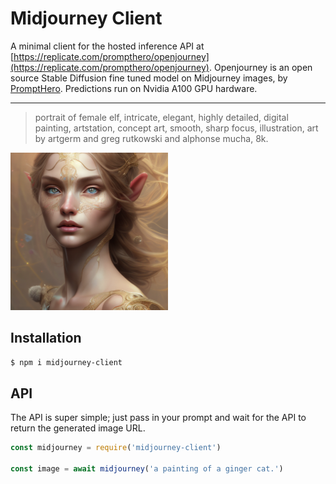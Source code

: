 # Midjourney Client

A minimal client for the hosted inference API at [https://replicate.com/prompthero/openjourney](https://replicate.com/prompthero/openjourney). Openjourney is an open source Stable Diffusion fine tuned model on Midjourney images, by [PromptHero](https://prompthero.com/). Predictions run on Nvidia A100 GPU hardware.

---

> portrait of female elf, intricate, elegant, highly detailed, digital painting, artstation, concept art, smooth, sharp focus, illustration, art by artgerm and greg rutkowski and alphonse mucha, 8k.

<img src='./images/elf2.png' width=50%>


## Installation

```sh
$ npm i midjourney-client
```


## API

The API is super simple; just pass in your prompt and wait for the API to return the generated image URL.

```js
const midjourney = require('midjourney-client')

const image = await midjourney('a painting of a ginger cat.')
```
